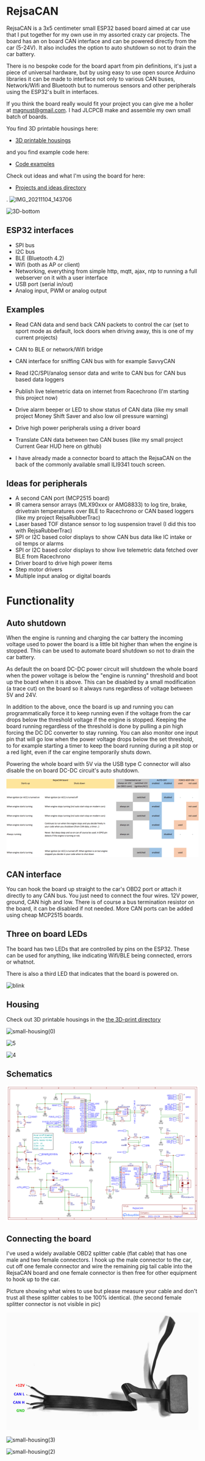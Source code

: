 # RejsaCAN

RejsaCAN is a 3x5 centimeter small ESP32 based board aimed at car use that I put together for my own use in my assorted crazy car projects. The board has an on board CAN interface and can be powered directly from the car (5-24V). It also includes the option to auto shutdown so not to drain the car battery.

There is no bespoke code for the board apart from pin definitions, it's just a piece of universal hardware, but by using easy to use open source Arduino libraries it can be made to interface not only to various CAN buses, Network/Wifi and Bluetooth but to numerous sensors and other peripherals using the ESP32's built in interfaces.

If you think the board really would fit your project you can give me a holler at magnust@gmail.com. I had JLCPCB make and assemble my own small batch of boards.
  
You find 3D printable housings here:
-  <a href=3dprint>3D printable housings</a>  

and you find example code here:
- <a href=examples>Code examples</a>
  
Check out ideas and what I'm using the board for here: 
- <a href=Projects%20and%20ideas>Projects and ideas directory</a>   
  
. 
![IMG_20211104_143706](https://user-images.githubusercontent.com/32169384/140323604-e5e76dfd-65f4-4a51-a0ee-95d1517ea93b.jpg)


![3D-bottom](https://user-images.githubusercontent.com/32169384/138956826-b0159cc9-2b37-40f7-a675-4153993f79ef.png)


## ESP32 interfaces

- SPI bus
- I2C bus
- BLE (Bluetooth 4.2)
- Wifi (both as AP or client)
- Networking, everything from simple http, mqtt, ajax, ntp to running a full webserver on it with a user interface
- USB port (serial in/out)
- Analog input, PWM or analog output

## Examples

- Read CAN data and send back CAN packets to control the car (set to sport mode as default, lock doors when driving away, this is one of my current projects)
- CAN to BLE or network/Wifi bridge
- CAN interface for sniffing CAN bus with for example SavvyCAN
- Read I2C/SPI/analog sensor data and write to CAN bus for CAN bus based data loggers
- Publish live telemetric data on internet from Racechrono (I'm starting this project now) 
- Drive alarm beeper or LED to show status of CAN data (like my small project Money Shift Saver and also low oil pressure warning)
- Drive high power peripherals using a driver board
- Translate CAN data between two CAN buses (like my small project Current Gear HUD here on github)

- I have already made a connector board to attach the RejsaCAN on the back of the commonly available small ILI9341 touch screen.

## Ideas for peripherals

- A second CAN port (MCP2515 board)
- IR camera sensor arrays (MLX90xxx or AMG8833) to log tire, brake, drivetrain temperatures over BLE to Racechrono or CAN based loggers (like my project RejsaRubberTrac)
- Laser based TOF distance sensor to log suspension travel (I did this too with RejsaRubberTrac) 
- SPI or I2C based color displays to show CAN bus data like IC intake or oil temps or alarms
- SPI or I2C based color displays to show live telemetric data fetched over BLE from Racechrono
- Driver board to drive high power items
- Step motor drivers
- Multiple input analog or digital boards

# Functionality

## Auto shutdown

When the engine is running and charging the car battery the incoming voltage used to power the board is a little bit higher than when the engine is stopped. This can be used to automate board shutdown so not to drain the car battery.

As default the on board DC-DC power circuit will shutdown the whole board when the power voltage is below the "engine is running" threshold and boot up the board when it is above. This can be disabled by a small modification (a trace cut) on the board so it always runs regardless of voltage between 5V and 24V.

In addition to the above, once the board is up and running you can programmatically force it to keep running even if the voltage from the car drops below the threshold voltage if the engine is stopped. Keeping the board running regardless of the threshold is done by pulling a pin high forcing the DC DC converter to stay running. You can also monitor one input pin that will go low when the power voltage drops below the set threshold, to for example starting a timer to keep the board running during a pit stop or a red light, even if the car engine temporarily shuts down. 

Powering the whole board with 5V via the USB type C connector will also disable the on board DC-DC circuit's auto shutdown.
   
   
<img src=pics/matrix%20power%20scenarios.gif>
   
   
## CAN interface

You can hook the board up straight to the car's OBD2 port or attach it directly to any CAN bus. You just need to connect the four wires. 12V power, ground, CAN high and low. There is of course a bus termination resistor on the board, it can be disabled if not needed. More CAN ports can be added using cheap MCP2515 boards.

## Three on board LEDs  

The board has two LEDs that are controlled by pins on the ESP32. These can be used for anything, like indicating Wifi/BLE being connected, errors or whatnot. 

There is also a third LED that indicates that the board is powered on.

![blink](https://user-images.githubusercontent.com/32169384/139061702-0c1ab4f7-c37c-45c9-a2f5-edc9db0142e6.gif)

## Housing

Check out 3D printable housings in the <a href=3dprint>the 3D-print directory</a>

![small-housing(0)](https://user-images.githubusercontent.com/32169384/138956886-f83ddebf-1960-4e5f-990a-a6d5ac4cba14.jpg)

![5](https://user-images.githubusercontent.com/32169384/140327529-6724499a-9104-4c2b-b292-0a9bca6ae495.jpg)

![4](https://user-images.githubusercontent.com/32169384/140327538-1fef4d27-3961-447a-bb28-ced90950dfcf.jpg)


## Schematics

<img src=Schematics/Schematic_RejsaCAN%20v2.1.png>

## Connecting the board

I've used a widely available OBD2 splitter cable (flat cable) that has one male and two female connectors. I hook up the male connector to the car, cut off one female connector and wire the remaining pig tail cable into the RejsaCAN board and one female connector is then free for other equipment to hook up to the car.

Picture showing what wires to use but please measure your cable and don't trust all these splitter cables to be 100% identical. (the second female splitter connector is not visible in pic)

<img src=pics/OBD2%20splitter%20pinout.jpg>

![small-housing(3)](https://user-images.githubusercontent.com/32169384/138956928-8b44a92c-3336-4f66-8bfb-3b2ae9432360.jpg)

![small-housing(2)](https://user-images.githubusercontent.com/32169384/138956945-97b0403a-e5a8-471f-bc6c-01ba239a281d.jpg)




